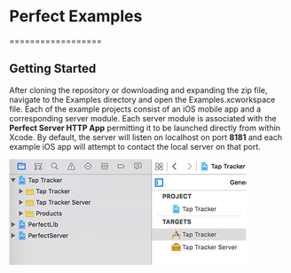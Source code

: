 # Perfect Examples
==================
## Getting Started
After cloning the repository or downloading and expanding the zip file, navigate to the Examples directory and open the Examples.xcworkspace file. Each of the example projects consist of an iOS mobile app and a corresponding server module. Each server module is associated with the **Perfect Server HTTP App** permitting it to be launched directly from within Xcode. By default, the server will listen on localhost on port **8181** and each example iOS app will attempt to contact the local server on that port.

![Example Targets](../SiteAssets/example_targets.png)